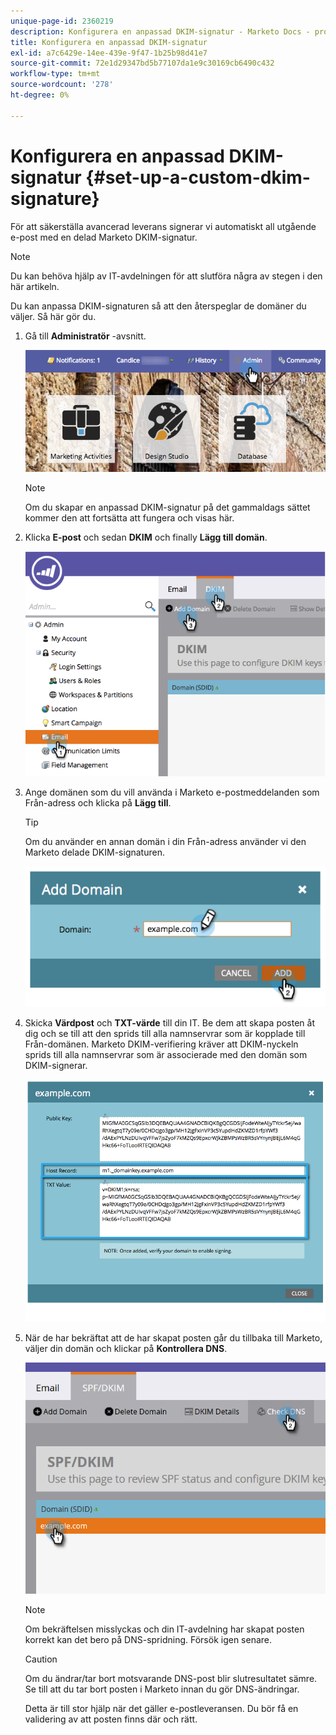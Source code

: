 ```yaml
---
unique-page-id: 2360219
description: Konfigurera en anpassad DKIM-signatur - Marketo Docs - produktdokumentation
title: Konfigurera en anpassad DKIM-signatur
exl-id: a7c6429e-14ee-439e-9f47-1b25b98d41e7
source-git-commit: 72e1d29347bd5b77107da1e9c30169cb6490c432
workflow-type: tm+mt
source-wordcount: '278'
ht-degree: 0%

---
```


# Konfigurera en anpassad DKIM-signatur {#set-up-a-custom-dkim-signature}

För att säkerställa avancerad leverans signerar vi automatiskt all utgående e-post med en delad Marketo DKIM-signatur.

>[!NOTE]
>
>Du kan behöva hjälp av IT-avdelningen för att slutföra några av stegen i den här artikeln.

Du kan anpassa DKIM-signaturen så att den återspeglar de domäner du väljer. Så här gör du.

1. Gå till **Administratör** -avsnitt.

   ![](assets/adminhand.png)

   >[!NOTE]
   >
   >Om du skapar en anpassad DKIM-signatur på det gammaldags sättet kommer den att fortsätta att fungera och visas här.

1. Klicka **E-post** och sedan **DKIM** och finally **Lägg till domän**.

   ![](assets/image2014-9-18-15-3a39-3a30.png)

1. Ange domänen som du vill använda i Marketo e-postmeddelanden som Från-adress och klicka på **Lägg till**.

   >[!TIP]
   >
   >Om du använder en annan domän i din Från-adress använder vi den Marketo delade DKIM-signaturen.

   ![](assets/image2014-9-18-15-3a40-3a28.png)

1. Skicka **Värdpost** och **TXT-värde** till din IT. Be dem att skapa posten åt dig och se till att den sprids till alla namnservrar som är kopplade till Från-domänen. Marketo DKIM-verifiering kräver att DKIM-nyckeln sprids till alla namnservrar som är associerade med den domän som DKIM-signerar.

   ![](assets/image2014-9-18-15-3a40-3a44.png)

1. När de har bekräftat att de har skapat posten går du tillbaka till Marketo, väljer din domän och klickar på **Kontrollera DNS**.

   ![](assets/check.png)

   >[!NOTE]
   >
   >Om bekräftelsen misslyckas och din IT-avdelning har skapat posten korrekt kan det bero på DNS-spridning. Försök igen senare.

   >[!CAUTION]
   >
   >Om du ändrar/tar bort motsvarande DNS-post blir slutresultatet sämre. Se till att du tar bort posten i Marketo innan du gör DNS-ändringar.

   Detta är till stor hjälp när det gäller e-postleveransen. Du bör få en validering av att posten finns där och rätt.
